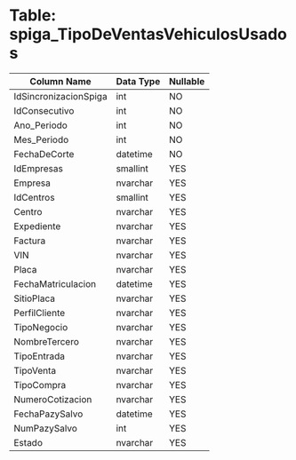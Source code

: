 # Table: spiga_TipoDeVentasVehiculosUsados

| Column Name | Data Type | Nullable |
|-------------|-----------|----------|
| IdSincronizacionSpiga | int | NO |
| IdConsecutivo | int | NO |
| Ano_Periodo | int | NO |
| Mes_Periodo | int | NO |
| FechaDeCorte | datetime | NO |
| IdEmpresas | smallint | YES |
| Empresa | nvarchar | YES |
| IdCentros | smallint | YES |
| Centro | nvarchar | YES |
| Expediente | nvarchar | YES |
| Factura | nvarchar | YES |
| VIN | nvarchar | YES |
| Placa | nvarchar | YES |
| FechaMatriculacion | datetime | YES |
| SitioPlaca | nvarchar | YES |
| PerfilCliente | nvarchar | YES |
| TipoNegocio | nvarchar | YES |
| NombreTercero | nvarchar | YES |
| TipoEntrada | nvarchar | YES |
| TipoVenta | nvarchar | YES |
| TipoCompra | nvarchar | YES |
| NumeroCotizacion | nvarchar | YES |
| FechaPazySalvo | datetime | YES |
| NumPazySalvo | int | YES |
| Estado | nvarchar | YES |
